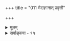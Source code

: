 +++
title = "011 भेदाज्ञानात् प्रवृत्तौ"

+++
<details><summary>मूलम्</summary>

भेदाज्ञानात् प्रवृत्तौ न कथमुपरतिः स्यादभेदाप्रतीत्या रूप्यारूप्यभ्रमादाविव यदि न यतोऽनिष्टभेदाग्रहात् सा ।  
आधारे भेदवर्जं स्फुरति सदृशवस्त्वन्तरे चोपपन्ना तत्तद्वस्तूचितैव व्यवहृतिनियतिस्त्वन्मते बुद्धिवन्नः ॥ ११ ॥
</details>

<details><summary>सर्वाङ्कषा - ११</summary>

T 

9 

अन्यथाख्यातिवादिनश्शङ्कामनूद्य समाधत्ते - भेदाज्ञानादित्यादिना । **भेदाज्ञानात्** = पुरोवर्तिशुक्तौ रजतभेदस्याग्रहणात् **प्रवृत्तौ** = रजतार्थिनः प्रवृत्तावङ्गीकृतायाम् **रूप्यारूप्यभ्रमादौ** = **रूप्ये** = रजते अरूप्य - 

531 

आधारे भेदवर्जं स्फुरति सदृशवस्त्वन्तरे चोपपन्ना 

तत्तद्वस्तूचितैव व्यवहृतिनियतिस्त्वन्मते बुद्धिवन्नः ॥11॥ 



**भ्रमादौ** = शुक्तिभ्रमस्थले **अभेदाप्रतीत्या** = प्रवृत्तिहेतोः रजताभेदप्रतीतेरभावात् **उपरतिः** = निवृत्तिः कथं न स्यात् ? इत्याक्षेपः ॥ 

तर्हि प्रवर्तकस्य ‘इदं रजतम्' इति ज्ञानस्याभावात् प्रवृत्तिरपि न स्यात् । अतश्च ज्ञानाभावः प्रवर्तको वा निवर्तको न भवति, किन्तु इष्टत्वज्ञानं प्रवर्तकम्, अनिष्टत्वज्ञानं च निवर्तकं वक्तव्यम् । तथा च शुक्तौ रजतत्वज्ञानमावश्यकमिति अन्यथाख्यातिरनिवार्येति ॥ 

इति यदि, समाधत्ते – नेति । कुत इत्यत्र - यत इत्यादि । **सा** = निवृत्तिः **अनिष्टभेदाग्रहात्** = प्रवर्तकस्येष्टभेदाग्रहस्याभावात् भवति, न त्वनिष्टत्वज्ञानात् । तथा च भेदाग्रह एव प्रवृत्तौ निवृत्तौ वा कारणम् । इष्टभेदाग्रहः प्रवृत्तौ, अनिष्टभेदाग्रहो निवृत्तौ च कारणम्, न त्विष्टत्वज्ञानं प्रवृत्तौ, अनिष्टत्वज्ञानं निवृत्तौ कारणम् ॥ 

अनुभवं विश्लिष्य प्रदर्शयति – आधारेत्यादि । **आधारे** = अधिष्ठाने **भेदवर्जम्** = तद्गतशुक्तित्वरूपविशेषाकारं विना, भास्वरशुकुरूपवत्त्वमात्रेण **स्फुरति** = भाति सति, **सदृशवस्त्वन्तरे** = भास्वरशौक्यरूपसादृश्यमूलकतया रजतत्वादिविशेषे तदैव स्फुरति च **उपपन्ना** = प्रवृत्तिरुपपद्यत एव। एवञ्चाधिष्ठानज्ञानम्, विशेषाकाराग्रहः, वस्त्वन्तरस्मरणम्, स्मृतित्वरूपविशेषाग्रहः इत्यख्यातिरेव । यथा शुक्तौ शुक्तित्वाग्रहे भास्वरशुक्लवस्तुप्रत्यक्षम्, तदैव सादृश्यात् रजतस्मरणम्, तत्र स्मृतित्वाग्रहः । द्वयं मिलितमेकमिव ज्ञानं प्रवृत्तिकारणम् । ननु शुक्तिरजतस्थले प्रवृत्तिः कथमिति विचारोऽस्तु यथा तथा वा । सत्यरजतस्थले, अधिष्ठानज्ञानमित्यादिकल्पनामन्तरापि प्रवृत्तिः दृश्यमाना विशिष्टैक्यज्ञानादिति स्वरसम् । एवं सति शुक्तिरजतस्थलानुरोधेन सत्यरजतस्थलेऽपि अनिष्टभेदाग्रह एव प्रवृत्तिकारणमिति कल्पनं क्लिष्टमिव भाति किलेतिशङ्कां परिहरति – तत्तदित्यादि । **व्यवहृतिनियतिः** = प्रवृत्तिनिवृत्तिरूपव्यवहारव्यवस्था तत्तद्वस्तू- **चितैव** = तत्तद्वस्त्वनुगुणैवोचिता भवति, न तु स्थूलानुभवानुगुणा, अनुभव एव विसंवाददर्शनात् । तर्हि कल्पना कर्तव्येति गौरवं किलेत्यत्र - त्वन्मत इत्यादि । **त्वन्मते** = अन्यथाख्यादिवादे **बुद्धिवत्** = विशिष्टबुद्धिवत् **नः** = अख्यातिवादिनामस्माकम् व्यवहृतिनियतिः **तत्तद्वस्तूचितैव** = तत्र तत्र विद्यमानवस्तुस्थित्यनुरोधेनैव उपपन्ना इत्यन्वयः । कल्पनं तु मतद्वयेऽपि समानम् । भ्रमस्थले मतद्वयेऽप्यनिवार्यतयाङ्गीकृतवस्तुस्थित्यनुरोधेन संप्रतिपन्नसामग्र्या एव प्रवृत्तिहेतुत्वमात्रं कल्प्यतेऽस्माभिः । भवन्मते तु एतत्सामग्र्यतिरिक्तं विशिष्टं ज्ञानं कल्प्यत इत्यस्मत्पक्ष एवं लाघवम् ' तद्धेतोरेव तद्धेतुत्वे मध्ये किं तेन' इति न्यायादित्यर्थः । 

अयं भावः - शुक्तिरजतस्थले सत्यरजतस्थले वा प्रवृत्तिस्समाना । सत्यरजतस्थले क्लृप्तसामयनुरोधेन शुक्तिरजतस्थले सामग्रीकल्पने, शुक्तिरजतस्थलेऽपि विशिष्टैकज्ञानकल्पनेऽन्यथाख्यातिः । परन्तु रजतेन्द्रियसन्निकर्षाभावे रजतभानं कथमित्याक्षेपस्य समाधानं तु अन्यथाख्यातिवादे किष्टम् । अख्यातिवादे तु 



237. 

532 

[अन्यथाख्यातिनिरासः ] 

अन्यस्मिन्नन्यबुद्धिर्न यदि, न घटते तत्प्रवृत्तिस्तदिच्छोः 

इष्टं तत्साधनं वा यदभिमतमतोऽन्यत्र सा नेति चेन्न । 

रत्नांशौ रत्नबुद्ध्या विदुरनवगते रत्न एव प्रवृत्तिम् 

ज्ञातस्स्वेष्टानुषङ्गादविदितमपि खल्वाददीतात्र चैवम् ॥12॥ 

सामग्री मतद्वयक्लृप्ता । तत्र प्रवृत्तिः कथमिति प्रश्ने, तदनुगुणतया क्लृप्तस्यैव वस्तुनोऽनुरोधेनानिष्टभेदाग्रहस्यैव कारणत्वं कल्पनीयम् । एतदनुरोधेन सत्यरजतस्थले प्रवृत्तिं प्रत्यपि अनिष्टभेदाग्रह एव कारणमिति कल्पनं युक्तम् । अतिरिक्तविशिष्टज्ञानकल्पनापेक्षया क्लृप्ते हेतुत्वकल्पनमेव ' धर्मिकल्पनातो वरं धर्मकल्पना ' इति न्यायेन युक्तमिति ॥ ११॥
</details>
